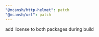 ```yaml
---
"@mcansh/http-helmet": patch
"@mcansh/url": patch
---
```


add license to both packages during build
